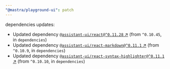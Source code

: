 ```yaml
---
"@mastra/playground-ui": patch
---
```

dependencies updates:
  - Updated dependency [`@assistant-ui/react@^0.11.28` ↗︎](https://www.npmjs.com/package/@assistant-ui/react/v/0.11.28) (from `^0.10.45`, in `dependencies`)
  - Updated dependency [`@assistant-ui/react-markdown@^0.11.1` ↗︎](https://www.npmjs.com/package/@assistant-ui/react-markdown/v/0.11.1) (from `^0.10.9`, in `dependencies`)
  - Updated dependency [`@assistant-ui/react-syntax-highlighter@^0.11.1` ↗︎](https://www.npmjs.com/package/@assistant-ui/react-syntax-highlighter/v/0.11.1) (from `^0.10.10`, in `dependencies`)
